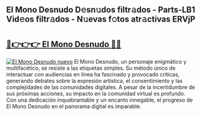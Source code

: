 ## El Mono Desnudo D𝚎sn𝚞dos filtr𝚊dos - Parts-LB1 Vid𝚎os filtr𝚊dos - N𝚞evas f𝚘tos atr𝚊ctivas ERVjP

# <h2><a href="http://mbdmt2k.tromn.icu/?c=El+Mono+Desnudo">🔗👉👉👉 El Mono Desnudo 🔗🔗</a></h2>

[![El Mono Desnudo nuevo](https://i.imgur.com/pEAQMta.gif)](http://mbdmt2k.tromn.icu/?c=El+Mono+Desnudo)
El Mono Desnudo, un personaje enigmático y multifacético, se resiste a las etiquetas simples. Su método único de interactuar con audiencias en línea ha fascinado y provocado críticas, generando debates sobre la expresión artística, el consentimiento y las complejidades de las comunidades digitales. A pesar de la incertidumbre de sus próximas acciones, su impacto en la comunidad virtual es profundo. Con una dedicación inquebrantable y un encanto innegable, el progreso de El Mono Desnudo en el panorama digital es imparable.
